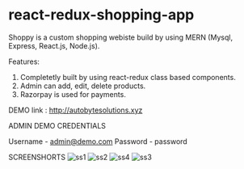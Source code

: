 # react-redux-shopping-app

Shoppy is a custom shopping webiste build by using MERN (Mysql, Express, React.js, Node.js). 

Features:
1. Completetly built by using react-redux class based components.
2. Admin can add, edit, delete products.
3. Razorpay is used for payments.

DEMO link : http://autobytesolutions.xyz

ADMIN DEMO CREDENTIALS

Username - admin@demo.com
Password - password

SCREENSHORTS
![ss1](https://user-images.githubusercontent.com/29041173/124006973-82880080-d9f8-11eb-8878-8110d96aa32d.PNG)
![ss2](https://user-images.githubusercontent.com/29041173/124006980-861b8780-d9f8-11eb-84de-d4cf77b3561b.PNG)
![ss4](https://user-images.githubusercontent.com/29041173/124007004-8b78d200-d9f8-11eb-9e96-8e9f1799d951.PNG)
![ss3](https://user-images.githubusercontent.com/29041173/124007010-8d429580-d9f8-11eb-9e91-9bdb0d4cc936.PNG)

